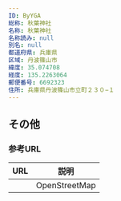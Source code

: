 ```yaml
---
ID: ByYGA
総称: 秋葉神社
名称: 秋葉神社
名称読み: null
別名: null
都道府県: 兵庫県
区域: 丹波篠山市
緯度: 35.074708
経度: 135.2263064
郵便番号: 6692323
住所: 兵庫県丹波篠山市立町２３０−１
---
```


## その他

### 参考URL

| URL | 説明          |
| --- | ------------- |
|     | OpenStreetMap |
